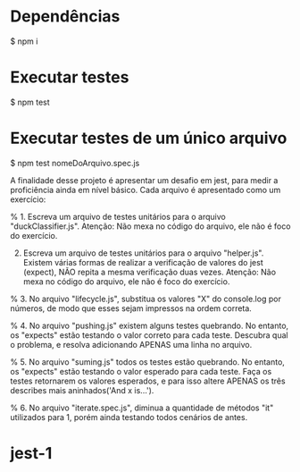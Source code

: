 # Dependências
$ npm i

# Executar testes
$ npm test

# Executar testes de um único arquivo
$ npm test nomeDoArquivo.spec.js

A finalidade desse projeto é apresentar um desafio em jest, para medir a proficiência ainda em nível básico. Cada arquivo é apresentado como um exercício:

% 1. Escreva um arquivo de testes unitários para o arquivo "duckClassifier.js". Atenção: Não mexa no código do arquivo, ele não é foco do exercício.

2. Escreva um arquivo de testes unitários para o arquivo "helper.js". Existem várias formas de realizar a verificação de valores do jest (expect), NÃO repita a mesma verificação duas vezes. Atenção: Não mexa no código do arquivo, ele não é foco do exercício.

% 3. No arquivo "lifecycle.js", substitua os valores "X" do console.log por números, de modo que esses sejam impressos na ordem correta.

% 4. No arquivo "pushing.js" existem alguns testes quebrando. No entanto, os "expects" estão testando o valor correto para cada teste. Descubra qual o problema, e resolva adicionando APENAS uma linha no arquivo.

% 5. No arquivo "suming.js" todos os testes estão quebrando. No entanto, os "expects" estão testando o valor esperado para cada teste. Faça os testes retornarem os valores esperados, e para isso altere APENAS os três describes mais aninhados('And x is...').

% 6. No arquivo "iterate.spec.js", diminua a quantidade de métodos "it" utilizados para 1, porém ainda testando todos cenários de antes.
# jest-1
